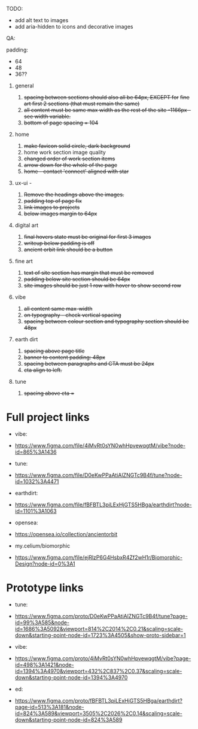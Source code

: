 TODO:

- add alt text to images
- add aria-hidden to icons and decorative images

QA:

padding:

- 64
- 48
- 36??

1. general
   1. ~~spacing between sections should also all be 64px, EXCEPT for~~
      ~~fine art first 2 sections (that must remain the same)~~
   1. ~~all content must be same max width as the rest of the site -1166px - see width variable.~~
   1. ~~bottom of page spacing = 104~~
2. home

   1. ~~make favicon solid circle, dark background~~
   2. home work section image quality
   3. ~~changed order of work section items~~
   4. ~~arrow down for the whole of the page~~
   5. ~~home - contact 'connect' aligned with star~~

3. ux-ui -
   1. ~~Remove the headings above the images.~~
   2. ~~padding top of page fix~~
   3. ~~link images to projects~~
   4. ~~below images margin to 64px~~
4. digital art
   1. ~~final hovers state must be original for first 3 images~~
   2. ~~writeup below padding is off~~
   3. ~~ancient orbit link should be a button~~
5. fine art
   1. ~~text of site section has margin that must be removed~~
   2. ~~padding below site section should be 64px~~
   3. ~~site images should be just 1 row with hover to show second row~~
6. vibe
   1. ~~all content same max-width~~
   2. ~~on typography - check vertical spacing~~
   3. ~~spacing between colour section and typography section should be 48px~~
7. earth dirt
   1. ~~spacing above page title~~
   2. ~~banner to content padding: 48px~~
   3. ~~spacing between paragraphs and CTA must be 24px~~
   4. ~~cta align to left.~~
8. tune
   1. ~~spacing above cta =~~

# Full project links

- vibe:
- https://www.figma.com/file/4iMvRt0sYN0whHpvewqgtM/vibe?node-id=865%3A1436

- tune:
- https://www.figma.com/file/D0eKwPPaAtiAlZNGTc9B4f/tune?node-id=1032%3A4471

- earthdirt:
- https://www.figma.com/file/fBFBTL3piLExHjGTS5HBga/earthdirt?node-id=1101%3A1063

- opensea:
- https://opensea.io/collection/ancientorbit

- my.celium/biomorphic
- https://www.figma.com/file/ejRlzP6G4HsbxR4Zf2wH1r/Biomorphic-Design?node-id=0%3A1

# Prototype links

- tune:
- https://www.figma.com/proto/D0eKwPPaAtiAlZNGTc9B4f/tune?page-id=99%3A585&node-id=1686%3A5092&viewport=814%2C2014%2C0.21&scaling=scale-down&starting-point-node-id=1723%3A4505&show-proto-sidebar=1

- vibe:
- https://www.figma.com/proto/4iMvRt0sYN0whHpvewqgtM/vibe?page-id=498%3A1421&node-id=1394%3A4970&viewport=432%2C837%2C0.37&scaling=scale-down&starting-point-node-id=1394%3A4970

- ed:
- https://www.figma.com/proto/fBFBTL3piLExHjGTS5HBga/earthdirt?page-id=513%3A181&node-id=824%3A589&viewport=3505%2C2026%2C0.14&scaling=scale-down&starting-point-node-id=824%3A589
